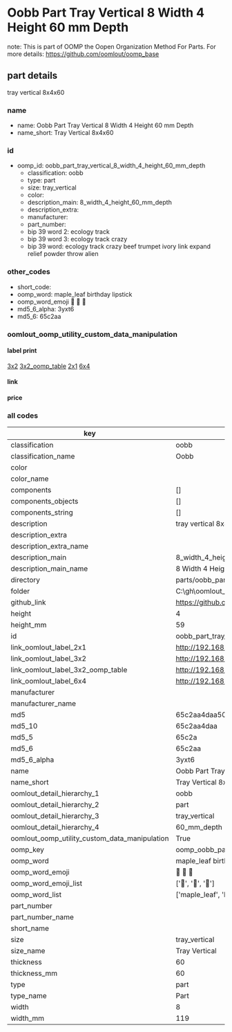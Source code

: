 # Oobb Part Tray Vertical 8 Width 4 Height 60 mm Depth  

note: This is part of OOMP the Oopen Organization Method For Parts. For more details: https://github.com/oomlout/oomp_base

##  part details
  



tray vertical 8x4x60



### name
* name: Oobb Part Tray Vertical 8 Width 4 Height 60 mm Depth
* name_short: Tray Vertical 8x4x60 
### id
* oomp_id: oobb_part_tray_vertical_8_width_4_height_60_mm_depth
  * classification: oobb
  * type: part
  * size: tray_vertical
  * color: 
  * description_main: 8_width_4_height_60_mm_depth
  * description_extra: 
  * manufacturer: 
  * part_number: 
  * bip 39 word 2: ecology track
  * bip 39 word 3: ecology track crazy
  * bip 39 word: ecology track crazy beef trumpet ivory link expand relief powder throw alien

### other_codes
* short_code: 
* oomp_word: maple_leaf birthday lipstick
* oomp_word_emoji :maple_leaf: :birthday: :lipstick:
* md5_6_alpha: 3yxt6
* md5_6: 65c2aa






### oomlout_oomp_utility_custom_data_manipulation
#### label print
[3x2](http://192.168.1.245:1112/?label=oomp%203yxt6)
[3x2_oomp_table](http://192.168.1.108:1112/?label=oomp%203yxt6)
[2x1](http://192.168.1.242:1112/?label=oomp%203yxt6)
[6x4](http://192.168.1.55:1112/?label=oomp%203yxt6)    

#### link

                              

#### price







### all codes 
| key | value |  
| --- | --- |  
| classification | oobb |  
| classification_name | Oobb |  
| color |  |  
| color_name |  |  
| components | [] |  
| components_objects | [] |  
| components_string | [] |  
| description | tray vertical 8x4x60 |  
| description_extra |  |  
| description_extra_name |  |  
| description_main | 8_width_4_height_60_mm_depth |  
| description_main_name | 8 Width 4 Height 60 mm Depth |  
| directory | parts/oobb_part_tray_vertical_8_width_4_height_60_mm_depth |  
| folder | C:\gh\oomlout_oobb_version_4_generated_parts\parts\oobb_part_tray_vertical_8_width_4_height_60_mm_depth |  
| github_link | https://github.com/oomlout/oomlout_oomp_part_src/tree/main/parts/oobb_part_tray_vertical_8_width_4_height_60_mm_depth |  
| height | 4 |  
| height_mm | 59 |  
| id | oobb_part_tray_vertical_8_width_4_height_60_mm_depth |  
| link_oomlout_label_2x1 | http://192.168.1.242:1112/?label=oomp%203yxt6 |  
| link_oomlout_label_3x2 | http://192.168.1.245:1112/?label=oomp%203yxt6 |  
| link_oomlout_label_3x2_oomp_table | http://192.168.1.108:1112/?label=oomp%203yxt6 |  
| link_oomlout_label_6x4 | http://192.168.1.55:1112/?label=oomp%203yxt6 |  
| manufacturer |  |  
| manufacturer_name |  |  
| md5 | 65c2aa4daa503041dbf4c14065b9a230 |  
| md5_10 | 65c2aa4daa |  
| md5_5 | 65c2a |  
| md5_6 | 65c2aa |  
| md5_6_alpha | 3yxt6 |  
| name | Oobb Part Tray Vertical 8 Width 4 Height 60 mm Depth |  
| name_short | Tray Vertical 8x4x60  |  
| oomlout_detail_hierarchy_1 | oobb |  
| oomlout_detail_hierarchy_2 | part |  
| oomlout_detail_hierarchy_3 | tray_vertical |  
| oomlout_detail_hierarchy_4 | 60_mm_depth |  
| oomlout_oomp_utility_custom_data_manipulation | True |  
| oomp_key | oomp_oobb_part_tray_vertical_8_width_4_height_60_mm_depth |  
| oomp_word | maple_leaf birthday lipstick |  
| oomp_word_emoji | :maple_leaf: :birthday: :lipstick: |  
| oomp_word_emoji_list | [':maple_leaf:', ':birthday:', ':lipstick:'] |  
| oomp_word_list | ['maple_leaf', 'birthday', 'lipstick'] |  
| part_number |  |  
| part_number_name |  |  
| short_name |  |  
| size | tray_vertical |  
| size_name | Tray Vertical |  
| thickness | 60 |  
| thickness_mm | 60 |  
| type | part |  
| type_name | Part |  
| width | 8 |  
| width_mm | 119 |  
